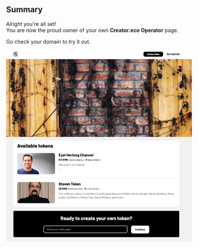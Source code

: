 ## Summary  

Alright you're all set!    
You are now the proud owner of your own **Creator.eco Operator** page.  

Go check your domain to try it out.

![creator.eco](images/creator.eco.png)
